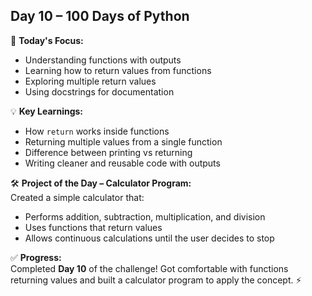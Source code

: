 ## **Day 10 – 100 Days of Python**  

📌 **Today's Focus:**  
- Understanding functions with outputs  
- Learning how to return values from functions  
- Exploring multiple return values  
- Using docstrings for documentation  

💡 **Key Learnings:**  
- How `return` works inside functions  
- Returning multiple values from a single function  
- Difference between printing vs returning  
- Writing cleaner and reusable code with outputs  

🛠 **Project of the Day – Calculator Program:**  
Created a simple calculator that:  
- Performs addition, subtraction, multiplication, and division  
- Uses functions that return values  
- Allows continuous calculations until the user decides to stop  

✅ **Progress:**  
Completed **Day 10** of the challenge! Got comfortable with functions returning values and built a calculator program to apply the concept. ⚡  
